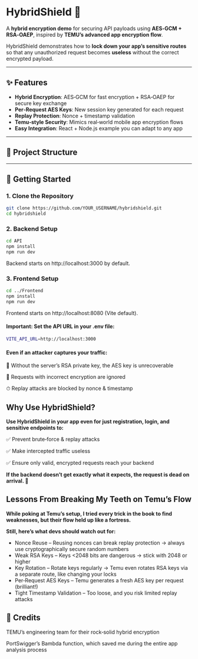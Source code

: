 # **HybridShield** 🔐

A **hybrid encryption demo** for securing API payloads using **AES‑GCM + RSA‑OAEP**, inspired by **TEMU’s advanced app encryption flow**.  

HybridShield demonstrates how to **lock down your app’s sensitive routes** so that any unauthorized request becomes **useless** without the correct encrypted payload.

---

## **✨ Features**

- **Hybrid Encryption**: AES‑GCM for fast encryption + RSA‑OAEP for secure key exchange  
- **Per‑Request AES Keys**: New session key generated for each request  
- **Replay Protection**: Nonce + timestamp validation  
- **Temu‑style Security**: Mimics real‑world mobile app encryption flows  
- **Easy Integration**: React + Node.js example you can adapt to any app

---

## **📂 Project Structure**


---

## **🚀 Getting Started**

### **1. Clone the Repository**

```bash
git clone https://github.com/YOUR_USERNAME/hybridshield.git
cd hybridshield
```
### **2. Backend Setup**

```bash
cd API
npm install
npm run dev
```
Backend starts on http://localhost:3000 by default.

### **3. Frontend Setup**

```bash
cd ../Frontend
npm install
npm run dev
```
Frontend starts on http://localhost:8080 (Vite default).

#### **Important: Set the API URL in your .env file:**

```bash
VITE_API_URL=http://localhost:3000
```

#### **Even if an attacker captures your traffic:**

🔐 Without the server’s RSA private key, the AES key is unrecoverable

🚫 Requests with incorrect encryption are ignored

⏱ Replay attacks are blocked by nonce & timestamp

## **Why Use HybridShield?**
**Use HybridShield in your app even for just registration, login, and sensitive endpoints to:**

✅ Prevent brute‑force & replay attacks

✅ Make intercepted traffic useless

✅ Ensure only valid, encrypted requests reach your backend

**If the backend doesn’t get exactly what it expects, the request is dead on arrival. 🚫**

## **Lessons From Breaking My Teeth on Temu’s Flow**
**While poking at Temu’s setup, I tried every trick in the book to find weaknesses, but their flow held up like a fortress.**

**Still, here’s what devs should watch out for:**
- Nonce Reuse – Reusing nonces can break replay protection → always use cryptographically secure random numbers
- Weak RSA Keys – Keys <2048 bits are dangerous → stick with 2048 or higher
- Key Rotation – Rotate keys regularly → Temu even rotates RSA keys via a separate route, like changing your locks
- Per‑Request AES Keys – Temu generates a fresh AES key per request (brilliant!)
- Tight Timestamp Validation – Too loose, and you risk limited replay attacks


## **🙏 Credits**
TEMU’s engineering team for their rock‑solid hybrid encryption

PortSwigger’s Bambda function, which saved me during the entire app analysis process


